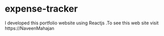 # expense-tracker
I developed this portfolio website using Reactjs .To see this web site visit https://NaveenMahajan
